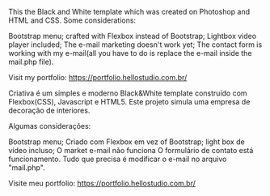 This the Black and White  template which was created on Photoshop and HTML and CSS.
Some considerations:

Bootstrap menu;
crafted with Flexbox instead of Bootstrap;
Lightbox video player included;
The e-mail marketing doesn't work yet;
The contact form is working with my e-mail(all you have to do is replace the e-mail inside the mail.php file).

Visit my portfolio: https://portfolio.hellostudio.com.br/



Criativa é um simples e moderno Black&amp;White template construído com Flexbox(CSS), Javascript e HTML5. Este projeto simula uma empresa de decoração de interiores.

Algumas considerações:

Bootstrap menu;
Criado  com Flexbox em vez of Bootstrap;
light box de vídeo incluso;
O market e-mail não funciona
O formulário de contato está funcionamento. Tudo que precisa é modificar o e-mail no arquivo "mail.php".

Visite meu portfolio: https://portfolio.hellostudio.com.br/
